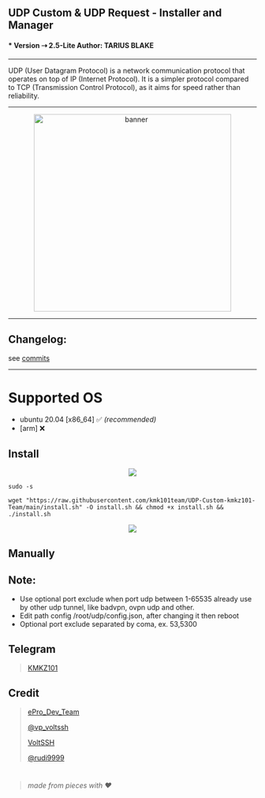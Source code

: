 ## UDP Custom & UDP Request - Installer and Manager 
#### * Version ⇢ 2.5-Lite Author: TARIUS BLAKE
---
UDP (User Datagram Protocol) is a network communication protocol that operates on top of IP (Internet Protocol). It is a simpler protocol compared to TCP (Transmission Control Protocol), as it aims for speed rather than reliability.


---
<center><img src="[https://user-images.githubusercontent.com/28264813/241795159-c294faa4-b0d6-43b3-82c4-3ba35db23823.gif](https://raw.githubusercontent.com/Lordsniffer22/AlienDev_Blake_UDP/main/bin/photo_2023-06-21_17-15-51.jpg)" alt="banner" width="400"/></center>

---
## Changelog: 
see [commits](https://github.com/kmk101team/UDP-Custom-kmkz101-Team/commits/main)

---

# Supported OS
- ubuntu 20.04 [x86_64] ✅ _(recommended)_
- [arm] ❌

## Install



<p align="center">
  <img src="https://user-images.githubusercontent.com/76937659/153705486-44e6c1b2-74fa-4d44-be1c-36c8fdb83331.gif"/>
</p>


```
sudo -s
``` 
```
wget "https://raw.githubusercontent.com/kmk101team/UDP-Custom-kmkz101-Team/main/install.sh" -O install.sh && chmod +x install.sh && ./install.sh
```

<p align="center">
  <img src="https://user-images.githubusercontent.com/76937659/153705486-44e6c1b2-74fa-4d44-be1c-36c8fdb83331.gif"/>
</p>

## Manually

## Note: 
 * Use optional port exclude when port udp between 1-65535 already use by other udp tunnel, like badvpn, ovpn udp and other.
 * Edit path config /root/udp/config.json, after changing it then reboot
 * Optional port exclude separated by coma, ex. 53,5300

## Telegram 
 > [KMKZ101](https://t.me/kmkz101)



## Credit
 > [ePro_Dev_Team](https://t.me/ePro_Dev_Team/141)
 > 
 > [@vp_voltssh](https://t.me/vp_voltssh)
 > 
 > [VoltSSH](https://t.me/VoltsshBot)
 > 
 > [@rudi9999]()

#
  > _made from pieces with ❤️_
#
